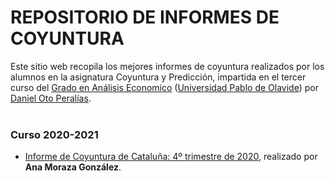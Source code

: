 # REPOSITORIO DE INFORMES DE COYUNTURA
Este sitio web recopila los mejores informes de coyuntura realizados por los alumnos en la asignatura Coyuntura y Predicción, impartida en el tercer curso del [Grado en Análisis Economico](https://www.upo.es/portal/impe/web/contenido/46a350b6-38e1-11e0-a104-3fe5a96f4a88?channel=c1f3624d-2f47-11de-b088-3fe5a96f4a88) ([Universidad Pablo de Olavide](https://www.upo.es/)) por [Daniel Oto Peralías](https://otoperalias.github.io/).
&nbsp;  
&nbsp;  
### Curso 2020-2021
* [Informe de Coyuntura de Cataluña: 4º trimestre de 2020](https://otoperalias.github.io/Coyuntura/informes/AnaMoraza_Cataluña3), realizado por **Ana Moraza González**.
&nbsp; 
&nbsp; 
